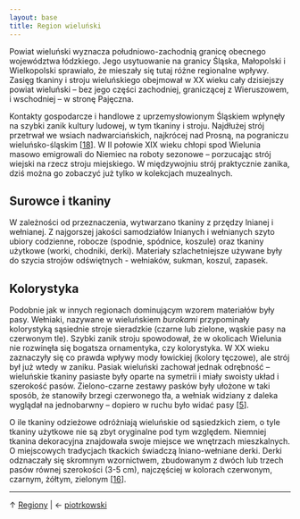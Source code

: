 ```yaml
---
layout: base
title: Region wieluński
---
```


Powiat wieluński wyznacza południowo-zachodnią granicę obecnego województwa łódzkiego. Jego usytuowanie na granicy Śląska, Małopolski i Wielkopolski sprawiało, że mieszały się tutaj różne regionalne wpływy. Zasięg tkaniny i stroju wieluńskiego obejmował w XX wieku cały dzisiejszy powiat wieluński – bez jego części zachodniej, graniczącej z Wieruszowem, i wschodniej – w stronę Pajęczna.

Kontakty gospodarcze i handlowe z uprzemysłowionym Śląskiem wpłynęły na szybki zanik kultury ludowej, w tym tkaniny i stroju. Najdłużej strój przetrwał we wsiach nadwarciańskich, najkrócej nad Prosną, na pograniczu wieluńsko-śląskim [[18][bibliografia]]. W II połowie XIX wieku chłopi spod Wielunia masowo emigrowali do Niemiec na roboty sezonowe – porzucając strój wiejski na rzecz stroju miejskiego. W międzywojniu strój praktycznie zanika, dziś można go zobaczyć już tylko w kolekcjach muzealnych.

## Surowce i tkaniny

W zależności od przeznaczenia, wytwarzano tkaniny z przędzy lnianej i wełnianej. Z najgorszej jakości samodziałów lnianych i wełnianych szyto ubiory codzienne, robocze (spodnie, spódnice, koszule) oraz tkaniny użytkowe (worki, chodniki, derki). Materiały szlachetniejsze używane były do szycia strojów odświętnych - wełniaków, sukman, koszul, zapasek.

## Kolorystyka

Podobnie jak w innych regionach dominującym wzorem materiałów były pasy. Wełniaki, nazywane w wieluńskiem *burokami* przypominały kolorystyką sąsiednie stroje sieradzkie (czarne lub zielone, wąskie pasy na czerwonym tle). Szybki zanik stroju spowodował, że w okolicach Wielunia nie rozwinęła się bogatsza ornamentyka, czy kolorystyka. W XX wieku zaznaczyły się co prawda wpływy mody łowickiej (kolory tęczowe), ale strój był już wtedy w zaniku. Pasiak wieluński zachował jednak odrębność – wieluńskie tkaniny pasiaste były oparte na symetrii i miały swoisty układ i szerokość pasów. Zielono-czarne zestawy pasków były ułożone w taki sposób, że stanowiły brzegi czerwonego tła, a wełniak widziany z daleka wyglądał na jednobarwny – dopiero w ruchu było widać pasy [[5][bibliografia]]. 

O ile tkaniny odzieżowe odróżniają wieluńskie od sąsiedzkich ziem, o tyle tkaniny użytkowe nie są zbyt oryginalne pod tym względem. Niemniej tkanina dekoracyjna znajdowała swoje miejsce we wnętrzach mieszkalnych. O miejscowych tradycjach tkackich świadczą lniano-wełniane derki. Derki odznaczały się skromnym wzornictwem, zbudowanym z dwóch lub trzech pasów równej szerokości (3-5 cm), najczęściej w kolorach czerwonym, czarnym, żółtym, zielonym [[16][bibliografia]].

---

↑ [Regiony](/regiony/#main) | ← [piotrkowski](/regiony/piotrkowski/#main)

[bibliografia]: /bibliografia/#main